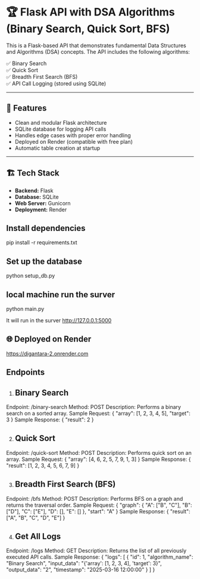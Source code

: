 # 🏆 Flask API with DSA Algorithms (Binary Search, Quick Sort, BFS)

This is a Flask-based API that demonstrates fundamental Data Structures and Algorithms (DSA) concepts. The API includes the following algorithms:

✅ Binary Search  
✅ Quick Sort  
✅ Breadth First Search (BFS)  
✅ API Call Logging (stored using SQLite)  

---

## 🚀 **Features**
- Clean and modular Flask architecture  
- SQLite database for logging API calls  
- Handles edge cases with proper error handling  
- Deployed on Render (compatible with free plan)  
- Automatic table creation at startup  

---

## 🏗️ **Tech Stack**
- **Backend:** Flask  
- **Database:** SQLite  
- **Web Server:** Gunicorn  
- **Deployment:** Render  

## Install dependencies

pip install -r requirements.txt
## Set up the database

python setup_db.py

## local machine run the surver

python main.py

It will run in the surver 
http://127.0.0.1:5000

## 🌐 Deployed on Render

https://digantara-2.onrender.com

## Endpoints
1. ## Binary Search
Endpoint: /binary-search
Method: POST
Description: Performs a binary search on a sorted array.
Sample Request:
{
    "array": [1, 2, 3, 4, 5],
    "target": 3
}
Sample Response:
{
    "result": 2
}

2. ## Quick Sort
Endpoint: /quick-sort
Method: POST
Description: Performs quick sort on an array.
Sample Request:
{
    "array": [4, 6, 2, 5, 7, 9, 1, 3]
}
Sample Response:
{
    "result": [1, 2, 3, 4, 5, 6, 7, 9]
}


3. ## Breadth First Search (BFS)
Endpoint: /bfs
Method: POST
Description: Performs BFS on a graph and returns the traversal order.
Sample Request:
{
    "graph": {
        "A": ["B", "C"],
        "B": ["D"],
        "C": ["E"],
        "D": [],
        "E": []
    },
    "start": "A"
}
Sample Response:
{
    "result": ["A", "B", "C", "D", "E"]
}

4. ## Get All Logs
Endpoint: /logs
Method: GET
Description: Returns the list of all previously executed API calls.
Sample Response:
{
    "logs": [
        {
            "id": 1,
            "algorithm_name": "Binary Search",
            "input_data": "{'array': [1, 2, 3, 4], 'target': 3}",
            "output_data": "2",
            "timestamp": "2025-03-16 12:00:00"
        }
    ]
}
